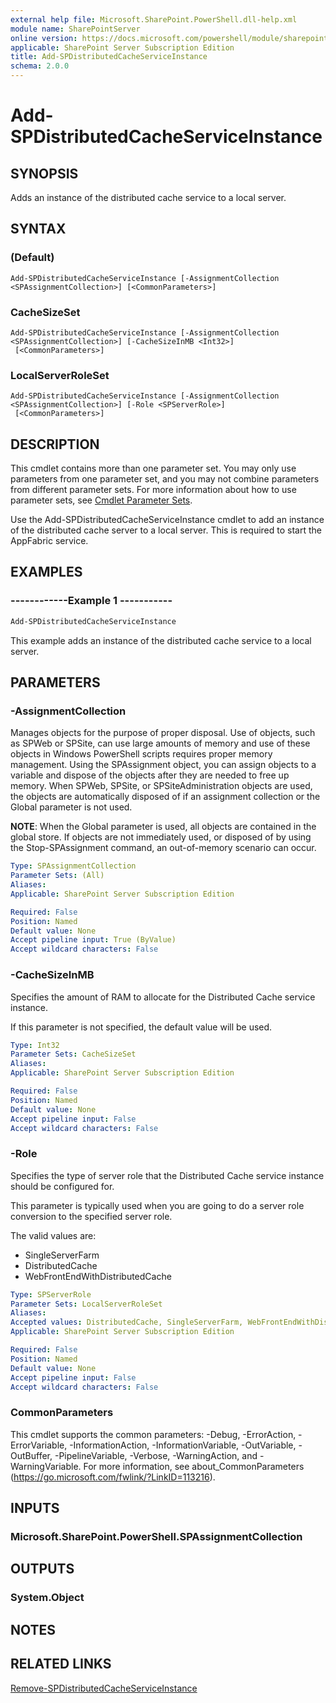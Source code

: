 ```yaml
---
external help file: Microsoft.SharePoint.PowerShell.dll-help.xml
module name: SharePointServer
online version: https://docs.microsoft.com/powershell/module/sharepoint-server/add-spdistributedcacheserviceinstance
applicable: SharePoint Server Subscription Edition
title: Add-SPDistributedCacheServiceInstance
schema: 2.0.0
---
```


# Add-SPDistributedCacheServiceInstance

## SYNOPSIS

Adds an instance of the distributed cache service to a local server.



## SYNTAX

###  (Default)
```
Add-SPDistributedCacheServiceInstance [-AssignmentCollection <SPAssignmentCollection>] [<CommonParameters>]
```

### CacheSizeSet
```
Add-SPDistributedCacheServiceInstance [-AssignmentCollection <SPAssignmentCollection>] [-CacheSizeInMB <Int32>]
 [<CommonParameters>]
```

### LocalServerRoleSet
```
Add-SPDistributedCacheServiceInstance [-AssignmentCollection <SPAssignmentCollection>] [-Role <SPServerRole>]
 [<CommonParameters>]
```

## DESCRIPTION

This cmdlet contains more than one parameter set. You may only use parameters from one parameter set, and you may not combine parameters from different parameter sets. For more information about how to use parameter sets, see [Cmdlet Parameter Sets](https://go.microsoft.com/fwlink/?LinkID=187810).

Use the Add-SPDistributedCacheServiceInstance cmdlet to add an instance of the distributed cache server to a local server. This is required to start the AppFabric service.



## EXAMPLES

### ------------Example 1 -----------
```powershell
Add-SPDistributedCacheServiceInstance
```

This example adds an instance of the distributed cache service to a local server.

## PARAMETERS

### -AssignmentCollection

Manages objects for the purpose of proper disposal. Use of objects, such as SPWeb or SPSite, can use large amounts of memory and use of these objects in Windows PowerShell scripts requires proper memory management. Using the SPAssignment object, you can assign objects to a variable and dispose of the objects after they are needed to free up memory. When SPWeb, SPSite, or SPSiteAdministration objects are used, the objects are automatically disposed of if an assignment collection or the Global parameter is not used.

**NOTE**: When the Global parameter is used, all objects are contained in the global store. If objects are not immediately used, or disposed of by using the Stop-SPAssignment command, an out-of-memory scenario can occur.



```yaml
Type: SPAssignmentCollection
Parameter Sets: (All)
Aliases: 
Applicable: SharePoint Server Subscription Edition

Required: False
Position: Named
Default value: None
Accept pipeline input: True (ByValue)
Accept wildcard characters: False
```

### -CacheSizeInMB
Specifies the amount of RAM to allocate for the Distributed Cache service instance.

If this parameter is not specified, the default value will be used.

```yaml
Type: Int32
Parameter Sets: CacheSizeSet
Aliases: 
Applicable: SharePoint Server Subscription Edition

Required: False
Position: Named
Default value: None
Accept pipeline input: False
Accept wildcard characters: False
```

### -Role
Specifies the type of server role that the Distributed Cache service instance should be configured for. 

This parameter is typically used when you are going to do a server role conversion to the specified server role.

The valid values are:

* SingleServerFarm
* DistributedCache
* WebFrontEndWithDistributedCache

```yaml
Type: SPServerRole
Parameter Sets: LocalServerRoleSet
Aliases: 
Accepted values: DistributedCache, SingleServerFarm, WebFrontEndWithDistributedCache
Applicable: SharePoint Server Subscription Edition

Required: False
Position: Named
Default value: None
Accept pipeline input: False
Accept wildcard characters: False
```

### CommonParameters
This cmdlet supports the common parameters: -Debug, -ErrorAction, -ErrorVariable, -InformationAction, -InformationVariable, -OutVariable, -OutBuffer, -PipelineVariable, -Verbose, -WarningAction, and -WarningVariable. For more information, see about_CommonParameters (https://go.microsoft.com/fwlink/?LinkID=113216).

## INPUTS

### Microsoft.SharePoint.PowerShell.SPAssignmentCollection

## OUTPUTS

### System.Object

## NOTES

## RELATED LINKS

[Remove-SPDistributedCacheServiceInstance](Remove-SPDistributedCacheServiceInstance.md)

